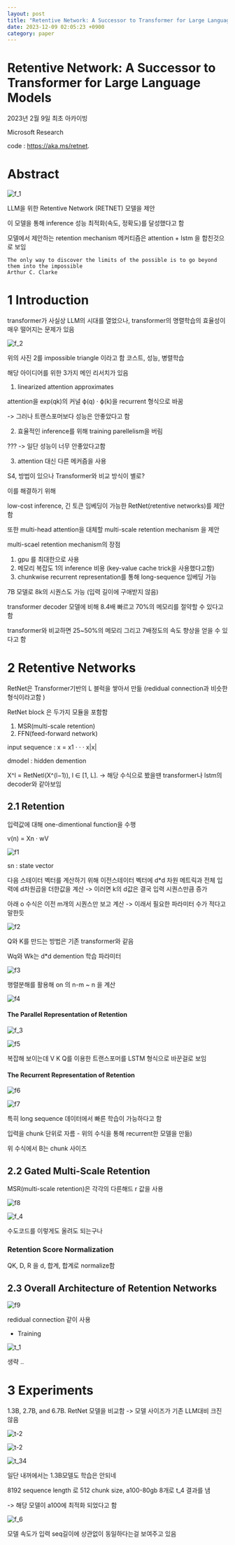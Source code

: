 ```yaml
---
layout: post
title: "Retentive Network: A Successor to Transformer for Large Language Models"
date: 2023-12-09 02:05:23 +0900
category: paper
---
```




# Retentive Network: A Successor to Transformer for Large Language Models

2023년 2월 9일 최초 아카이빙

Microsoft Research

code : https://aka.ms/retnet.



# Abstract

![f_1](F:\code\whtngus.github.io\img\2023\Retentive_Network_A_Successor_to_Transformer_for_Large_Language_Models\f_1.PNG)

LLM을 위한  Retentive Network (RETNET) 모델을 제안

이 모델을 통해 inference 성능 최적화(속도, 정확도)를 달성했다고 함 

모델에서 제안하는 retention mechanism 메커티즘은 attention + lstm 을 합친것으로 보임 

```
The only way to discover the limits of the possible is to go beyond them into the impossible
Arthur C. Clarke
```

#  1 Introduction

transformer가 사실상 LLM의 시대를 열었으나,  transformer의 명렬학습의 효율성이 매우 떨어지는 문제가 있음 

![f_2](F:\code\whtngus.github.io\img\2023\Retentive_Network_A_Successor_to_Transformer_for_Large_Language_Models\f_2.PNG)

위의 사진 2를 impossible triangle 이라고 함    코스트, 성능, 병렬학습

해당 아이디어를 위한 3가지 메인 리서치가 있음 

1. linearized attention approximates

attention을 exp(qk)의 커널 ϕ(q) · ϕ(k)을 recurrent 형식으로 바꿈 

-> 그러나 트랜스포머보다 성능은 안좋았다고 함 

2. 효율적인 inference를 위해 training parellelism을 버림 

??? -> 일단 성능이 너무 안좋았다고함

3. attention 대신 다른 메커즘을 사용 

S4,  방법이 있으나 Transformer와 비교 방식이 별로?



이를 해결하기 위해 

low-cost inference, 긴 토큰 임베딩이 가능한 RetNet(retentive networks)를 제안함

또한 multi-head attention을 대체할 multi-scale retention mechanism 을 제안 

multi-scael retention mechanism의 장점

1. gpu 를 최대한으로 사용
2. 메모리 복잡도 1의 inference 비용 (key-value cache trick을 사용했다고함)
3. chunkwise recurrent representation를 통해 long-sequence 임베딩 가능 

7B 모델로 8k의 시퀀스도 가능 (입력 길이에 구애받지 않음)

transformer decoder 모델에 비해 8.4배 빠르고 70%의 메모리를 절약할 수 있다고 함 

transformer와 비교하면 25~50%의 메모리 그리고 7배정도의 속도 향상을 얻을 수 있다고 함 



# 2 Retentive Networks

RetNet은 Transformer기반의 L 블럭을 쌓아서 만듦 (redidual connection과 비슷한 형식이라고함 )



RetNet block 은 두가지 모듈을 포함함 

1. MSR(multi-scale retention)
2. FFN(feed-forward network)



input sequence : x = x1 · · · x|x|

dmodel : hidden demention

X^l = RetNetl(X^(l−1)), l ∈ [1, L].  -> 해당 수식으로 봤을땐 transformer나 lstm의decoder와 같아보임



## 2.1 Retention

입력값에 대해 one-dimentional function을 수행

v(n) = Xn · wV

![f1](F:\code\whtngus.github.io\img\2023\Retentive_Network_A_Successor_to_Transformer_for_Large_Language_Models\f1.PNG)

sn : state vector 

다음 스테이터 벡터를 계산하기 위해 이전스테이터 벡터에 d*d 차원 메트릭과 전체 입력에 d차원곱을 더한값을 계산 -> 이러면 k의 d값은 결국 입력 시퀀스만큼 증가

아래 o 수식은 이전 m개의 시퀀스만 보고 계산  -> 이래서 필요한 파라미터 수가 적다고 말한듯 

![f2](F:\code\whtngus.github.io\img\2023\Retentive_Network_A_Successor_to_Transformer_for_Large_Language_Models\f2.PNG)

Q와 K를 만드는 방법은 기존 transformer와 같음 

Wq와 Wk는 d*d demention 학습 파라미터

![f3](F:\code\whtngus.github.io\img\2023\Retentive_Network_A_Successor_to_Transformer_for_Large_Language_Models\f3.PNG)

행렬분해를 활용해 on 의 n-m ~ n 을 계산 

![f4](F:\code\whtngus.github.io\img\2023\Retentive_Network_A_Successor_to_Transformer_for_Large_Language_Models\f4.PNG)

#### The Parallel Representation of Retention 

![f_3](F:\code\whtngus.github.io\img\2023\Retentive_Network_A_Successor_to_Transformer_for_Large_Language_Models\f_3.PNG)

![f5](F:\code\whtngus.github.io\img\2023\Retentive_Network_A_Successor_to_Transformer_for_Large_Language_Models\f5.PNG)

복잡해 보이는데 V K Q를 이용한 트랜스포머를 LSTM 형식으로 바꾼걸로 보임

#### The Recurrent Representation of Retention

![f6](F:\code\whtngus.github.io\img\2023\Retentive_Network_A_Successor_to_Transformer_for_Large_Language_Models\f6.PNG)

![f7](F:\code\whtngus.github.io\img\2023\Retentive_Network_A_Successor_to_Transformer_for_Large_Language_Models\f8.PNG)

특히 long sequence 데이터에서 빠른 학습이 가능하다고 함 

입력을 chunk 단위로 자름 - 위의 수식을 통해 recurrent한 모델을 만듦) 

위 수식에서  B는 chunk 사이즈

## 2.2 Gated Multi-Scale Retention

MSR(multi-scale retention)은 각각의 다른해드 r 값을 사용 

![f8](F:\code\whtngus.github.io\img\2023\Retentive_Network_A_Successor_to_Transformer_for_Large_Language_Models\f8.PNG)

![f_4](F:\code\whtngus.github.io\img\2023\Retentive_Network_A_Successor_to_Transformer_for_Large_Language_Models\f_4.PNG)

수도코드를 이렇게도 올려도 되는구나 

### Retention Score Normalization

QK, D, R 을 d, 합계, 합계로 normalize함 



## 2.3 Overall Architecture of Retention Networks

![f9](F:\code\whtngus.github.io\img\2023\Retentive_Network_A_Successor_to_Transformer_for_Large_Language_Models\f9.PNG)

redidual connection 같이 사용 



- Training

![t_1](F:\code\whtngus.github.io\img\2023\Retentive_Network_A_Successor_to_Transformer_for_Large_Language_Models\t_1.PNG)

생략 .. 



# 3 Experiments

1.3B, 2.7B, and 6.7B. RetNet 모델을 비교함 -> 모델 사이즈가 기존 LLM대비 크진 않음

![t-2](F:\code\whtngus.github.io\img\2023\Retentive_Network_A_Successor_to_Transformer_for_Large_Language_Models\f_5.PNG)

![t-2](F:\code\whtngus.github.io\img\2023\Retentive_Network_A_Successor_to_Transformer_for_Large_Language_Models\t-2.PNG)

![t_34](F:\code\whtngus.github.io\img\2023\Retentive_Network_A_Successor_to_Transformer_for_Large_Language_Models\t_34.PNG)

일단 내꺼에서는 1.3B모델도 학습은 안되네 

8192 sequence length 로 512 chunk size,  a100-80gb 8개로 t_4 결과를 냄 

-> 해당 모델이 a100에 최적화 되었다고 함



![f_6](F:\code\whtngus.github.io\img\2023\Retentive_Network_A_Successor_to_Transformer_for_Large_Language_Models\f_6.PNG)

모델 속도가 입력 seq길이에 상관없이 동일하다는걸 보여주고 있음 

































